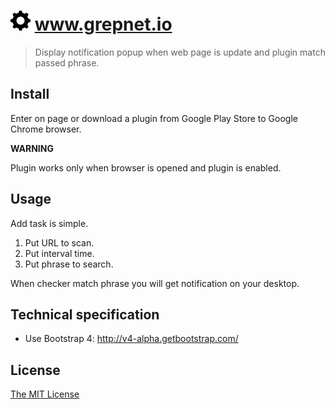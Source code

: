 # ![](./app/images/gear-32x32.png) www.grepnet.io

> Display notification popup when web page is update and plugin match passed phrase.

## Install

Enter on page or download a plugin from Google Play Store to Google Chrome browser.

**WARNING**

Plugin works only when browser is opened and plugin is enabled.

## Usage

Add task is simple.

1. Put URL to scan.
2. Put interval time.
3. Put phrase to search.

When checker match phrase you will get notification on your desktop.

## Technical specification

 - Use Bootstrap 4: http://v4-alpha.getbootstrap.com/

## License

[The MIT License](http://piecioshka.mit-license.org)
